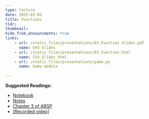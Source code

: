 ```yaml
---
type: lecture
date: 2025-03-05
title: Functions
tldr: 
thumbnail: 
hide_from_announcments: true
links: 
    - url: /static_files/presentations/03_Function slides.pdf
      name: CH3 Slides 
    - url: /static_files/presentations/03_Function.html
      name: Ch3_Slides_html
    - url: /static_files/presentations/game.py
      name: Game module
      
---
```

**Suggested Readings:**
- [Notebook](https://github.com/phonchi/nsysu-math106A/blob/master/static_files/presentations/03_Function.ipynb)
- [Notes](https://hackmd.io/@phonchi/programming-ch3)
- [Chapter 3 of ABSP](https://automatetheboringstuff.com/2e/chapter3/)
- [[Recorded video]](https://www.youtube.com/playlist?list=PLHNZtBNWQ-841AIefkOVf5ZNdg2iWGizg)
